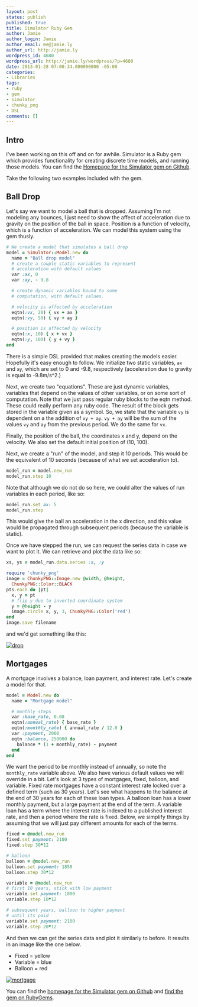 ```yaml
---
layout: post
status: publish
published: true
title: Simulator Ruby Gem
author: Jamie
author_login: Jamie
author_email: me@jamie.ly
author_url: http://jamie.ly
wordpress_id: 4680
wordpress_url: http://jamie.ly/wordpress/?p=4680
date: 2013-01-28 07:00:34.000000000 -05:00
categories:
- Libraries
tags:
- ruby
- gem
- simulator
- chunky_png
- DSL
comments: []
---
```


Intro
-----

I've been working on this off and on for awhile. Simulator is a Ruby gem
which provides functionality for creating discrete time models, and
running those models. You can find the [Homepage for the Simulator gem
on Github](https://github.com/jamiely/simulator).

Take the following two examples included with the gem.

Ball Drop
---------
Let's say we want to model a ball that is dropped. Assuming I'm not modeling any bounces, I just need to show the affect of acceleration due to gravity on the position of the ball in space. Position is a function of velocity, which is a function of acceleration. We can model this system using the gem thusly.

```ruby
# We create a model that simulates a ball drop
model = Simulator::Model.new do
  name = "Ball drop model"
  # create a couple static variables to represent 
  # acceleration with default values
  var :ax, 0
  var :ay, - 9.8

  # create dynamic variables bound to some 
  # computation, with default values.

  # velocity is affected by acceleration
  eqtn(:vx, 20) { vx + ax }
  eqtn(:vy, 50) { vy + ay }

  # position is affected by velocity
  eqtn(:x, 10) { x + vx }
  eqtn(:y, 100) { y + vy }
end
```

There is a simple DSL provided that makes creating the models easier.
Hopefully it's easy enough to follow. We initialize two static
variables, `ax` and `ay`, which are set to 0 and -9.8, respectively
(acceleration due to gravity is equal to -9.8m/s\^2.)

Next, we create two "equations". These are just dynamic variables,
variables that depend on the values of other variables, or on some sort
of computation. Note that we just pass regular ruby blocks to the eqtn
method. These could really perform any ruby code. The result of the
block gets stored in the variable given as a symbol. So, we state that
the variable `vy` is dependent on a the addition of `vy + ay`. `vy + ay` will
be the sum of the values `vy` and `ay` from the previous period. We do the
same for `vx`.

Finally, the position of the ball, the coordinates x and y, depend on the velocity. We also set the default initial position of (10, 100).

Next, we create a "run" of the model, and step it 10 periods. This would be the equivalent of 10 seconds (because of what we set acceleration to).

```ruby
model_run = model.new_run
model_run.step 10
```

Note that although we do not do so here, we could alter the values of run variables in each period, like so:

```ruby
model_run.set ax: 5
model_run.step
```

This would give the ball an acceleration in the x direction, and this
value would be propagated through subsequent periods (because the
variable is static).

Once we have stepped the run, we can request the series data in case we
want to plot it. We can retrieve and plot the data like so:

```ruby
xs, ys = model_run.data.series :x, :y

require 'chunky_png'
image = ChunkyPNG::Image.new @width, @height,
  ChunkyPNG::Color::BLACK
pts.each do |pt|
  x, y = pt
  # flip y due to inverted coordinate system
  y = @height - y
  image.circle x, y, 3, ChunkyPNG::Color('red')
end
image.save filename
```

and we'd get something like this:

[![drop](http://jamie.ly/wordpress/wp-content/uploads/2013/01/drop-300x214.png)](http://jamie.ly/wordpress/wp-content/uploads/2013/01/drop.png)

Mortgages
---------
A mortgage involves a balance, loan payment, and interest rate. Let's create a model for that.

```ruby
model = Model.new do
  name = "Mortgage model"

  # monthly steps
  var :base_rate, 0.08
  eqtn(:annual_rate) { base_rate }
  eqtn(:monthly_rate) { annual_rate / 12.0 }
  var :payment, 2000
  eqtn :balance, 250000 do
    balance * (1 + monthly_rate) - payment
  end
end
```

We want the period to be monthly instead of annually, so note the
`monthly_rate` variable above. We also have various default values we
will override in a bit. Let's look at 3 types of mortgages, fixed,
balloon, and variable. Fixed rate mortgages have a constant interest
rate locked over a defined term (such as 30 years). Let's see what
happens to the balance at the end of 30 years for each of these loan
types. A balloon loan has a lower monthly payment, but a large payment
at the end of the term. A variable loan has a term where the interest
rate is indexed to a published interest rate, and then a period where
the rate is fixed. Below, we simplify things by assuming that we will
just pay different amounts for each of the terms.

```ruby
fixed = @model.new_run
fixed.set payment: 2100
fixed.step 30*12

# balloon
balloon = @model.new_run
balloon.set payment: 1850
balloon.step 30*12

variable = @model.new_run
# first 10 years, stick with low payment
variable.set payment: 1800
variable.step 10*12

# subsequent years, balloon to higher payment 
# until its paid
variable.set payment: 2100
variable.step 20*12
```

And then we can get the series data and plot it similarly to before. It
results in an image like the one below.

* Fixed = yellow
* Variable = blue
* Balloon = red

[![mortgage](http://jamie.ly/wordpress/wp-content/uploads/2013/01/mortgage-300x187.png)](http://jamie.ly/wordpress/wp-content/uploads/2013/01/mortgage.png)

You can find the [homepage for the Simulator gem on
Github](https://github.com/jamiely/simulator) and [find the gem on
RubyGems](https://rubygems.org/gems/simulator).

